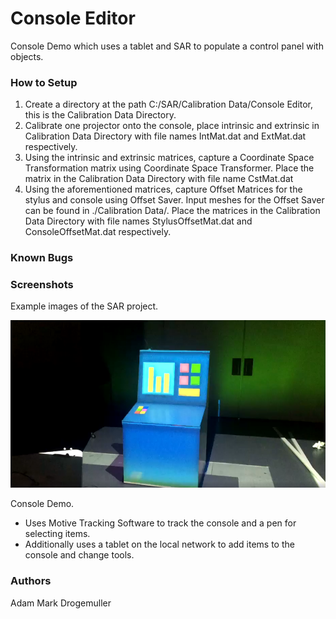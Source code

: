 # Console Editor
Console Demo which uses a tablet and SAR to populate a control panel with objects. 

### How to Setup
 1. Create a directory at the path C:/SAR/Calibration Data/Console Editor, this is the Calibration Data Directory.
 2. Calibrate one projector onto the console, place intrinsic and extrinsic in Calibration Data Directory with file names IntMat.dat and ExtMat.dat respectively.
 3. Using the intrinsic and extrinsic matrices, capture a Coordinate Space Transformation matrix using Coordinate Space Transformer. Place the matrix in the Calibration Data Directory with file name CstMat.dat
 4. Using the aforementioned matrices, capture Offset Matrices for the stylus and console using Offset Saver. Input meshes for the Offset Saver can be found in ./Calibration Data/. Place the matrices in the Calibration Data Directory with file names StylusOffsetMat.dat and ConsoleOffsetMat.dat respectively.

### Known Bugs

### Screenshots

Example images of the SAR project. 

![](Images/Console.png)

Console Demo.
- Uses Motive Tracking Software to track the console and a pen for selecting items.
- Additionally uses a tablet on the local network to add items to the console and change tools.

### Authors
Adam Mark Drogemuller